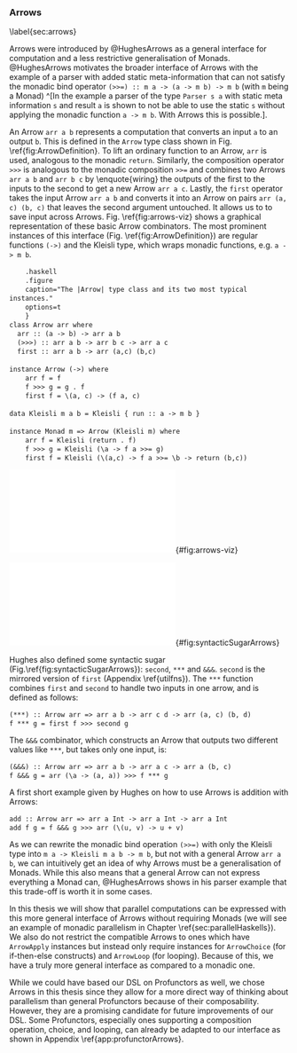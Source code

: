 ### Arrows

\label{sec:arrows}

Arrows were introduced by @HughesArrows as a general interface for computation
and a less restrictive generalisation of Monads.
@HughesArrows motivates the broader interface of Arrows with the example
of a parser with added static meta-information that can not satisfy the
monadic bind operator `(>>=) :: m a -> (a -> m b) -> m b` (with `m` being a Monad)
^[In the example a parser of the type `Parser s a` with static meta
information `s` and result `a` is shown to not be able to use the static
`s` without applying the monadic function `a -> m b`. With Arrows this is possible.].

An Arrow `arr a b` represents a computation that converts an input `a` to an output
`b`. This is defined in the `Arrow` type class shown in Fig. \ref{fig:ArrowDefinition}.
To lift an ordinary function to an Arrow, `arr` is used, analogous to the monadic `return`. Similarly, the composition operator `>>>` is analogous to the monadic composition `>>=` and combines two Arrows `arr a b` and `arr b c` by \enquote{wiring} the outputs of the first to the inputs to the second to get a new Arrow `arr a c`. Lastly, the `first` operator takes the input Arrow `arr a b` and converts it into an Arrow on pairs `arr (a, c) (b, c)` that leaves the second argument untouched. It allows us to to save input across Arrows. Fig. \ref{fig:arrows-viz} shows a graphical representation of these basic Arrow combinators.
The most prominent instances of this interface (Fig. \ref{fig:ArrowDefinition}) are regular functions `(->)`
and the Kleisli type, which wraps monadic functions,
e.g. `a -> m b`.

~~~~ {#fig:ArrowDefinition
    .haskell
    .figure
    caption="The |Arrow| type class and its two most typical instances."
    options=t
    }
class Arrow arr where
  arr :: (a -> b) -> arr a b
  (>>>) :: arr a b -> arr b c -> arr a c
  first :: arr a b -> arr (a,c) (b,c)

instance Arrow (->) where
	arr f = f
	f >>> g = g . f
	first f = \(a, c) -> (f a, c) 

data Kleisli m a b = Kleisli { run :: a -> m b }

instance Monad m => Arrow (Kleisli m) where
	arr f = Kleisli (return . f)
	f >>> g = Kleisli (\a -> f a >>= g)
	first f = Kleisli (\(a,c) -> f a >>= \b -> return (b,c))
~~~~

![Schematic depiction of  an Arrow (left) and its basic
  combinators `arr`, `>>>` and `first` (right).](src/img/arrows-viz.pdf){#fig:arrows-viz}
  
![Visual depiction of syntactic sugar for Arrows.](src/img/syntacticSugarArrows.pdf){#fig:syntacticSugarArrows}

Hughes also defined some syntactic sugar (Fig.\ref{fig:syntacticSugarArrows}): `second`, `***` and `&&&`. 
`second` is the mirrored version of `first` (Appendix \ref{utilfns}).
The `***` function combines `first` and `second` to handle two inputs in one arrow, and is defined as follows:

~~~~ {.haskell}
(***) :: Arrow arr => arr a b -> arr c d -> arr (a, c) (b, d)
f *** g = first f >>> second g
~~~~

The `&&&` combinator, which constructs an Arrow that outputs two different values like `***`, but takes only one input, is:

~~~~ {.haskell}
(&&&) :: Arrow arr => arr a b -> arr a c -> arr a (b, c)
f &&& g = arr (\a -> (a, a)) >>> f *** g
~~~~

A first short example given by Hughes on how to use Arrows is addition with Arrows:

~~~~ {.haskell}
add :: Arrow arr => arr a Int -> arr a Int -> arr a Int
add f g = f &&& g >>> arr (\(u, v) -> u + v)
~~~~

As we can rewrite the monadic bind operation `(>>=)` with only the Kleisli type
into `m a -> Kleisli m a b -> m b`, but not with a general Arrow `arr a b`,
we can intuitively get an idea of why Arrows must be a generalisation of Monads.
While this also means that a general Arrow can not express everything a Monad can,
@HughesArrows shows in his parser example that this trade-off is worth it
in some cases.

In this thesis we will show that parallel computations can be expressed with this
more general interface of Arrows without requiring Monads (we will see an example of
monadic parallelism in Chapter \ref{sec:parallelHaskells}). We also do not restrict
the compatible Arrows to ones which have `ArrowApply` instances but instead
only require instances for `ArrowChoice` (for if-then-else constructs)
and `ArrowLoop` (for looping). Because of this, we have a truly more general
interface as compared to a monadic one.

While we could have based our DSL on Profunctors as well,
we chose Arrows in this thesis since they allow for a more direct way of
thinking about parallelism than general Profunctors because of their
composability. However, they are a promising candidate for future improvements
of our DSL. Some Profunctors, especially ones supporting a composition operation,
choice, and looping, can already be adapted to our interface as shown in
Appendix \ref{app:profunctorArrows}.
